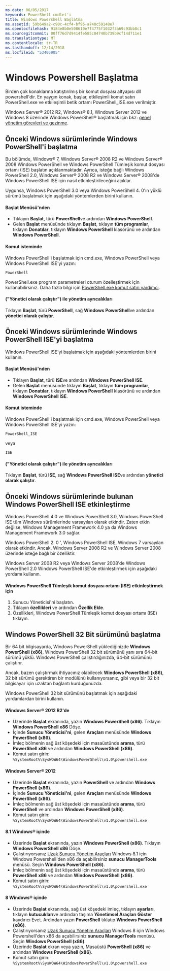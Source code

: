 ```yaml
---
ms.date: 06/05/2017
keywords: PowerShell cmdlet'i
title: Windows Powershell Başlatma
ms.assetid: 59b649a2-c90c-4cf4-bf95-a740c59148e7
ms.openlocfilehash: 9184e8b0e508610e7f4775f1032f3a69c93bb8c1
ms.sourcegitcommit: 00ff76d7d9414fe585c04740b739b9cf14d711e1
ms.translationtype: MT
ms.contentlocale: tr-TR
ms.lasthandoff: 12/14/2018
ms.locfileid: "53405905"
---
```

# <a name="starting-windows-powershell"></a>Windows Powershell Başlatma
Birden çok konaklarına katıştırılmış bir komut dosyası altyapısı dll powershell'dir.  En yaygın konak, başlar, etkileşimli komut satırı PowerShell.exe ve etkileşimli betik ortamı PowerShell_ISE.exe verilmiştir.

Windows Server® 2012 R2, Windows® 8.1, Windows Server 2012 ve Windows 8 üzerinde Windows PowerShell® başlatmak için bkz: [genel yönetim görevleri ve gezinme](https://technet.microsoft.com/library/hh831491.aspx).

## <a name="how-to-start-windows-powershell-on-earlier-versions-of-windows"></a>Önceki Windows sürümlerinde Windows PowerShell'i başlatma

Bu bölümde, Windows® 7, Windows Server® 2008 R2 ve Windows Server® 2008 Windows PowerShell ve Windows PowerShell Tümleşik komut dosyası ortamı (ISE) başlatın açıklanmaktadır. Ayrıca, isteğe bağlı Windows PowerShell 2.0, Windows Server® 2008 R2 ve Windows Server® 2008'de Windows PowerShell ISE için nasıl etkinleştirileceğini açıklar.

Uygunsa, Windows PowerShell 3.0 veya Windows PowerShell 4. 0'ın yüklü sürümü başlatmak için aşağıdaki yöntemlerden birini kullanın.

#### <a name="from-the-start-menu"></a>Başlat Menüsü'nden

- Tıklayın **Başlat**, türü **PowerShell**ve ardından **Windows PowerShell**.
- Gelen **Başlat** menüsünde tıklayın **Başlat**, tıklayın **tüm programlar**, tıklayın **Donatılar**, tıklayın **Windows PowerShell**  klasörünü ve ardından **Windows PowerShell**.

#### <a name="at-the-command-prompt"></a>Komut isteminde

Windows PowerShell'i başlatmak için cmd.exe, Windows PowerShell veya Windows PowerShell ISE'yi yazın:

```
PowerShell
```

PowerShell.exe program parametreleri oturum özelleştirmek için kullanabilirsiniz. Daha fazla bilgi için [PowerShell.exe komut satırı yardımcı](../core-powershell/console/PowerShell.exe-Command-Line-Help.md).

#### <a name="with-administrative-privileges-run-as-administrator"></a>("Yönetici olarak çalıştır") ile yönetim ayrıcalıkları

Tıklayın **Başlat**, türü **PowerShell**, sağ **Windows PowerShell**ve ardından **yönetici olarak çalıştır**.

## <a name="how-to-start-windows-powershell-ise-on-earlier-releases-of-windows"></a>Önceki Windows sürümlerinde Windows PowerShell ISE'yi başlatma

Windows PowerShell ISE'yi başlatmak için aşağıdaki yöntemlerden birini kullanın.

#### <a name="from-the-start-menu"></a>Başlat Menüsü'nden

- Tıklayın **Başlat**, türü **ISE**ve ardından **Windows PowerShell ISE**.
- Gelen **Başlat** menüsünde tıklayın **Başlat**, tıklayın **tüm programlar**, tıklayın **Donatılar**, tıklayın **Windows PowerShell**  klasörünü ve ardından **Windows PowerShell ISE**.

#### <a name="at-the-command-prompt"></a>Komut isteminde

Windows PowerShell'i başlatmak için cmd.exe, Windows PowerShell veya Windows PowerShell ISE'yi yazın:

```
PowerShell_ISE
```

veya

```
ISE
```

#### <a name="with-administrative-privileges-run-as-administrator"></a>("Yönetici olarak çalıştır") ile yönetim ayrıcalıkları

Tıklayın **Başlat**, türü **ISE**, sağ **Windows PowerShell ISE**ve ardından **yönetici olarak çalıştır**.

## <a name="how-to-enable-windows-powershell-ise-on-earlier-releases-of-windows"></a>Önceki Windows sürümlerinde bulunan Windows PowerShell ISE etkinleştirme

Windows PowerShell 4.0 ve Windows PowerShell 3.0, Windows PowerShell ISE tüm Windows sürümlerinde varsayılan olarak etkindir. Zaten etkin değilse, Windows Management Framework 4.0 ya da Windows Management Framework 3.0 sağlar.

Windows PowerShell 2. 0 ', Windows PowerShell ISE, Windows 7 varsayılan olarak etkindir. Ancak, Windows Server 2008 R2 ve Windows Server 2008 üzerinde isteğe bağlı bir özelliktir.

Windows Server 2008 R2 veya Windows Server 2008'de Windows PowerShell 2.0 Windows PowerShell ISE'de etkinleştirmek için aşağıdaki yordamı kullanın.

#### <a name="to-enable-windows-powershell-integrated-scripting-environment-ise"></a>Windows PowerShell Tümleşik komut dosyası ortamı (ISE) etkinleştirmek için

1. Sunucu Yöneticisi'ni başlatın.
2. Tıklayın **özellikleri** ve ardından **Özellik Ekle**.
3. Özellikleri, Windows PowerShell Tümleşik komut dosyası ortamı (ISE) tıklayın.

## <a name="starting-the-32-bit-version-of-windows-powershell"></a>Windows PowerShell 32 Bit sürümünü başlatma

Bir 64 bit bilgisayarda, Windows PowerShell yüklediğinizde **Windows PowerShell (x86)**, Windows PowerShell 32 bit sürümünü yanı sıra 64-bit sürümü yüklü. Windows PowerShell çalıştırdığınızda, 64-bit sürümünü çalıştırır.

Ancak, bazen çalıştırmak ihtiyacınız olabilecek **Windows PowerShell (x86)**, 32 bit sürümü gerektiren bir modülünü kullanıyorsanız, gibi veya bir 32 bit bilgisayar için uzaktan bağlantı kurduğunuzda.

Windows PowerShell 32 bit sürümünü başlatmak için aşağıdaki yordamlardan birini kullanın.

#### <a name="in-windows-server-2012-r2"></a>Windows Server® 2012 R2'de

- Üzerinde **Başlat** ekranında, yazın **Windows PowerShell (x86)**. Tıklayın **Windows PowerShell x86** Döşe.
- İçinde **Sunucu Yöneticisi'ni**, gelen **Araçları** menüsünde **Windows PowerShell (x86)**.
- İmleç bölmenin sağ üst köşedeki için masaüstünde **arama**, türü **PowerShell x86** ve ardından **Windows PowerShell (x86)**.
- Komut satırı girin: `%SystemRoot%\SysWOW64\WindowsPowerShell\v1.0\powershell.exe`

#### <a name="in-windows-server-2012"></a>Windows Server® 2012

- Üzerinde **Başlat** ekranında, yazın **PowerShell** ve ardından **Windows PowerShell (x86)**.
- İçinde **Sunucu Yöneticisi'ni**, gelen **Araçları** menüsünde **Windows PowerShell (x86)**.
- İmleç bölmenin sağ üst köşedeki için masaüstünde **arama**, türü **PowerShell** ve ardından **Windows PowerShell (x86)**.
- Komut satırı girin: `%SystemRoot%\SysWOW64\WindowsPowerShell\v1.0\powershell.exe`

#### <a name="in-windows-81"></a>8.1 Windows® içinde

- Üzerinde **Başlat** ekranında, yazın **Windows PowerShell (x86)**. Tıklayın **Windows PowerShell x86** Döşe.
- Çalıştırıyorsanız [Uzak Sunucu Yönetim Araçları](https://go.microsoft.com/fwlink/?LinkID=304145) Windows 8.1 için Windows Powershell'den x86 da açabilirsiniz **sunucu ManagerTools** menüsü.
  Seçin **Windows PowerShell (x86)**.
- İmleç bölmenin sağ üst köşedeki için masaüstünde **arama**, türü **PowerShell x86** ve ardından **Windows PowerShell (x86)**.
- Komut satırı girin: `%SystemRoot%\SysWOW64\WindowsPowerShell\v1.0\powershell.exe`

#### <a name="in-windows-8"></a>8 Windows® içinde

- Üzerinde **Başlat** ekranında, sağ üst köşedeki imleç, tıklayın **ayarları**, tıklayın **kutucukları**ve ardından taşıma **Yönetimsel Araçları Göster** kaydırıcı Evet. Ardından yazın **PowerShell** tıklatıp **Windows PowerShell (x86)**.
- Çalıştırıyorsanız [Uzak Sunucu Yönetim Araçları](https://www.microsoft.com/download/details.aspx?id=28972) Windows 8 için Windows Powershell'den x86 da açabilirsiniz **sunucu ManagerTools** menüsü. Seçin **Windows PowerShell (x86)**.
- Üzerinde **Başlat** ekran veya yazın, Masaüstü **PowerShell (x86)** ve ardından **Windows PowerShell (x86)**.
- Komut satırı girin: `%SystemRoot%\SysWOW64\WindowsPowerShell\v1.0\powershell.exe`